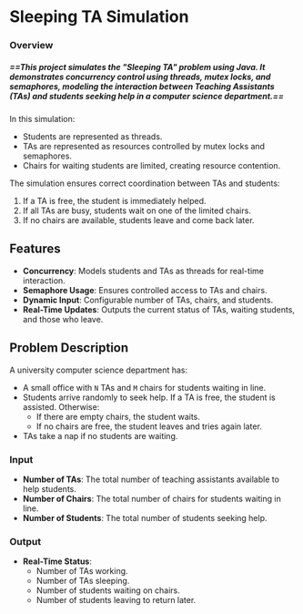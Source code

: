 # Sleeping TA Simulation

### Overview
##### ==This project simulates the "Sleeping TA" problem using Java. It demonstrates concurrency control using threads, mutex locks, and semaphores, modeling the interaction between Teaching Assistants (TAs) and students seeking help in a computer science department.==

In this simulation:
- Students are represented as threads.
- TAs are represented as resources controlled by mutex locks and semaphores.
- Chairs for waiting students are limited, creating resource contention.

The simulation ensures correct coordination between TAs and students:
1. If a TA is free, the student is immediately helped.
2. If all TAs are busy, students wait on one of the limited chairs.
3. If no chairs are available, students leave and come back later.

## Features
- **Concurrency**: Models students and TAs as threads for real-time interaction.
- **Semaphore Usage**: Ensures controlled access to TAs and chairs.
- **Dynamic Input**: Configurable number of TAs, chairs, and students.
- **Real-Time Updates**: Outputs the current status of TAs, waiting students, and those who leave.

## Problem Description
A university computer science department has:
- A small office with `N` TAs and `M` chairs for students waiting in line.
- Students arrive randomly to seek help. If a TA is free, the student is assisted. Otherwise:
  - If there are empty chairs, the student waits.
  - If no chairs are free, the student leaves and tries again later.
- TAs take a nap if no students are waiting.

### Input
- **Number of TAs**: The total number of teaching assistants available to help students.
- **Number of Chairs**: The total number of chairs for students waiting in line.
- **Number of Students**: The total number of students seeking help.

### Output
- **Real-Time Status**:
  - Number of TAs working.
  - Number of TAs sleeping.
  - Number of students waiting on chairs.
  - Number of students leaving to return later.
